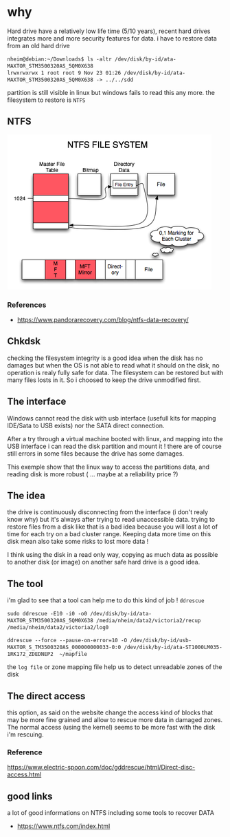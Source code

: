 # why

Hard drive have a relatively low life time (5/10 years), recent hard drives integrates more and more security features for data.
i have to restore data from an old hard drive

````
nheim@debian:~/Downloads$ ls -altr /dev/disk/by-id/ata-MAXTOR_STM3500320AS_5QM0X638
lrwxrwxrwx 1 root root 9 Nov 23 01:26 /dev/disk/by-id/ata-MAXTOR_STM3500320AS_5QM0X638 -> ../../sdd
````

partition is still visible in linux but windows fails to read this any more. the filesystem to restore is `NTFS`

## NTFS

![alt](images/NTFS-Data-Recovery-Structure.png)

### References
- https://www.pandorarecovery.com/blog/ntfs-data-recovery/

## Chkdsk

checking the filesystem integrity is a good idea when the disk has no damages but when the OS is not able to read what it should on the disk, no operation is realy fully safe for data.
The filesystem can be restored but with many files losts in it. So i choosed to keep the drive unmodified first.

## The interface

Windows cannot read the disk with usb interface (usefull kits for mapping IDE/Sata to USB exists) nor the SATA direct connection.

After a try through a virtual machine booted with linux, and mapping into the USB interface i can read the disk partition and mount it ! there are of course still errors in some files because the drive has some damages.

This exemple show that the linux way to access the partitions data, and reading disk is more robust ( ... maybe at a reliability price ?)

## The idea

the drive is continuously disconnecting from the interface (i don't realy know why) but it's always after trying to read unaccessible data.
trying to restore files from a disk like that is a bad idea because you will lost a lot of time for each try on a bad cluster range.
Keeping data more time on this disk mean also take some risks to lost more data !

I think using the disk in a read only way, copying as much data as possible to another disk (or image) on another safe hard drive is a good idea.

## The tool

i'm glad to see that a tool can help me to do this kind of job !
`ddrescue`

```
sudo ddrescue -E10 -i0 -o0 /dev/disk/by-id/ata-MAXTOR_STM3500320AS_5QM0X638 /media/nheim/data2/victoria2/recup /media/nheim/data2/victoria2/log0
```

````
ddrescue --force --pause-on-error=10 -O /dev/disk/by-id/usb-MAXTOR_S_TM3500320AS_000000000033-0:0 /dev/disk/by-id/ata-ST1000LM035-1RK172_ZDEDNEP2  ~/mapfile
````

the `log file` or zone mapping file help us to detect unreadable zones of the disk

## The direct access

this option, as said on the website change the access kind of blocks that may be more fine grained and allow to rescue more data in damaged zones. The normal access (using the kernel) seems to be more fast with the disk i'm rescuing.

### Reference 

https://www.electric-spoon.com/doc/gddrescue/html/Direct-disc-access.html

## good links 

a lot of good informations on NTFS including some tools to recover DATA
- https://www.ntfs.com/index.html




